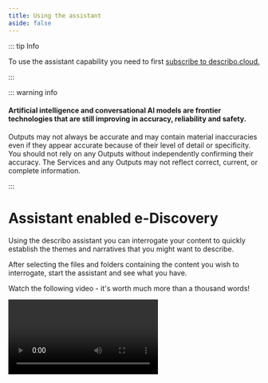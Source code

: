 ```yaml
---
title: Using the assistant
aside: false
---
```


::: tip Info

To use the assistant capability you need to first
[subscribe to describo.cloud.](/docs/guide/configuration/subscribe.html)

:::

::: warning info

#### Artificial intelligence and conversational AI models are frontier technologies that are still improving in accuracy, reliability and safety.

Outputs may not always be accurate and may contain material inaccuracies even if they appear
accurate because of their level of detail or specificity. You should not rely on any Outputs without
independently confirming their accuracy. The Services and any Outputs may not reflect correct,
current, or complete information.

:::

# Assistant enabled e-Discovery

Using the describo assistant you can interrogate your content to quickly establish the themes and
narratives that you might want to describe.

After selecting the files and folders containing the content you wish to interrogate, start the
assistant and see what you have.

<ImageComponent src="/images/tutorial-discover/discover1.webp"></ImageComponent>

Watch the following video - it's worth much more than a thousand words!

 <video controls autoplay>
    <source src="/images/tutorial-discover/discover2.mp4" type="video/mp4" />
</video>

